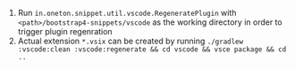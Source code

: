 1. Run `in.oneton.snippet.util.vscode.RegeneratePlugin` with `<path>/bootstrap4-snippets/vscode` as the working directory in order to trigger plugin regenration
2. Actual extension `*.vsix` can be created by running `./gradlew :vscode:clean :vscode:regenerate && cd vscode && vsce package && cd ..`
